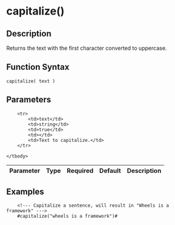 # capitalize()

## Description
Returns the text with the first character converted to uppercase.

## Function Syntax
	capitalize( text )


## Parameters
<table>
	<thead>
		<tr>
			<th>Parameter</th>
			<th>Type</th>
			<th>Required</th>
			<th>Default</th>
			<th>Description</th>
		</tr>
	</thead>
	<tbody>
		
		<tr>
			<td>text</td>
			<td>string</td>
			<td>true</td>
			<td></td>
			<td>Text to capitalize.</td>
		</tr>
		
	</tbody>
</table>


## Examples
	
		<!--- Capitalize a sentence, will result in "Wheels is a framework" --->
		#capitalize("wheels is a framework")#
